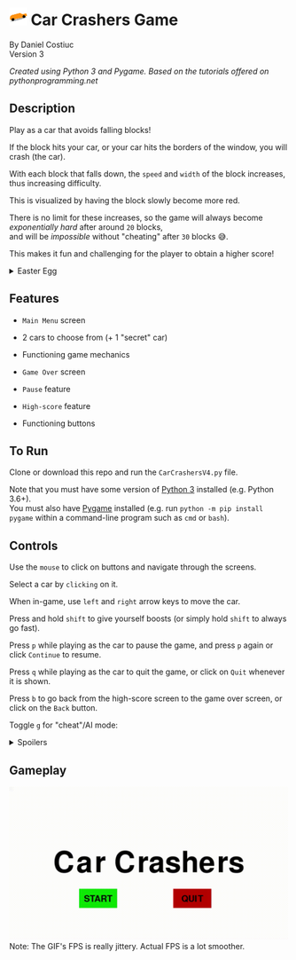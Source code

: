 # ![An orange car representing the game logo](https://github.com/dan440402/car-crashers/blob/master/icon.png "Game Logo")  Car Crashers Game
By Daniel Costiuc  
Version 3

_Created using Python 3 and Pygame.
Based on the tutorials offered on pythonprogramming.net_


Description
---------
Play as a car that avoids falling blocks!

If the block hits your car, or your car hits the borders of the window, you will crash (the car).

With each block that falls down, the `speed` and `width` of the block increases, thus increasing difficulty. 

This is visualized by having the block slowly become more red.

There is no limit for these increases, so the game will always become _exponentially hard_ after around `20` blocks,   
and will be _impossible_ without "cheating" after `30` blocks 😅.   

This makes it fun and challenging for the player to obtain a higher score!

<details>
  <summary> Easter Egg </summary>  
  It is also fun to test the "cheat"/AI mode and see the highest score that it can get. 
  
  <br> See the Controls section for more information.
</details>


Features
---------
- `Main Menu` screen

- 2 cars to choose from (+ 1 "secret" car)

- Functioning game mechanics

- `Game Over` screen

- `Pause` feature

- `High-score` feature

- Functioning buttons


To Run
---------
Clone or download this repo and run the `CarCrashersV4.py` file.  

Note that you must have some version of [Python 3](https://www.python.org/downloads/) installed (e.g. Python 3.6+).  
You must also have [Pygame](https://www.pygame.org/wiki/GettingStarted) installed (e.g. run `python -m pip install pygame` within a command-line program such as `cmd` or `bash`).


Controls
---------
Use the `mouse` to click on buttons and navigate through the screens.

Select a car by `clicking` on it.

When in-game, use `left` and `right` arrow keys to move the car.

Press and hold `shift` to give yourself boosts (or simply hold `shift` to always go fast).

Press `p` while playing as the car to pause the game, and press `p` again or click `Continue` to resume.

Press `q` while playing as the car to quit the game, or click on `Quit` whenever it is shown.

Press `b` to go back from the high-score screen to the game over screen, or click on the `Back` button.

Toggle `g` for "cheat"/AI mode:  
<details>
  <summary> Spoilers </summary>  
  
  <br> The game will be played for you through a basic AI, and you may find it hard to move the car manually while in this mode.
  <br> &nbsp;&nbsp;&nbsp;&nbsp; The original idea was to test the AI, though you can try to move it if you would like to.  
  
  Due to the nature of the game, you will still inevitably crash around a certain point even with the AI's help.
</details>

Gameplay
---------
![Car Crashers Gameplay](https://github.com/dcostiuc/car-crashers/blob/master/CarCrashersGameplay.gif)  
Note: The GIF's FPS is really jittery. Actual FPS is a lot smoother.
